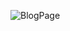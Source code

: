 ![BlogPage](https://github.com/Maxmedcodes/Blogwebsite/assets/70708155/a812bbdb-e893-4f78-836a-9a0895b3013f)
